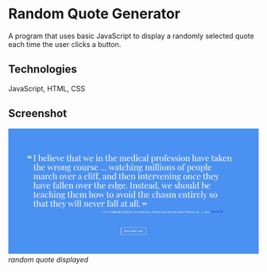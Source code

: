 # Random Quote Generator
A program that uses basic JavaScript to display a randomly selected quote each time the user clicks a button.

## Technologies 
JavaScript, HTML, CSS

## Screenshot
![image](https://raw.githubusercontent.com/onesoftwareengineer/techdegree-project-1/master/screenshot1.JPG)
*random quote displayed*
